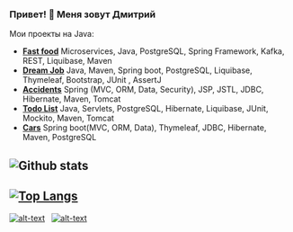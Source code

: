 ### Привет! 👋 Меня зовут Дмитрий

Мои проекты на Java:
+ [**Fast food**](https://github.com/krutaxe/job4j_fast_food) Microservices, Java, PostgreSQL, Spring Framework, Kafka, REST, Liquibase, Maven
+ [**Dream Job**](https://github.com/krutaxe/job4j_dreamjob) Java, Maven, Spring boot, PostgreSQL, Liquibase, Thymeleaf, Bootstrap, JUnit , AssertJ
+ [**Accidents**](https://github.com/krutaxe/job4j_accidents) Spring (MVC, ORM, Data, Security), JSP, JSTL, JDBC, Hibernate, Maven, Tomcat
+ [**Todo List**](https://github.com/krutaxe/job4j_todo) Java, Servlets, PostgreSQL, Hibernate, Liquibase, JUnit, Mockito, Maven, Tomcat
+ [**Cars**](https://github.com/krutaxe/job4j_cars) Spring boot(MVC, ORM, Data), Thymeleaf, JDBC, Hibernate, Maven, PostgreSQL

![Github stats](https://github-readme-stats.vercel.app/api?username=krutaxe&hide=stars,prs,issues,contribs)
-
[![Top Langs](https://github-readme-stats.vercel.app/api/top-langs/?username=krutaxe&layout=compact)](https://github.com/levgross/github-readme-stats)
-
[![alt-text](https://img.shields.io/badge/-telegram-grey?style=flat&logo=telegram&logoColor=white)](https://t.me/krutaxe)&nbsp;&nbsp;
[![alt-text](https://img.shields.io/badge/@%20email-005FED?style=flat&logo=mail&logoColor=white)](mailto:krutaxe@mail.ru)&nbsp;&nbsp;
